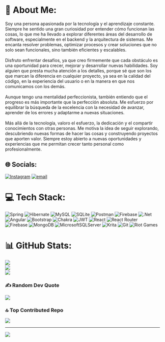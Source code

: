 # 💫 About Me:
Soy una persona apasionada por la tecnología y el aprendizaje constante. Siempre he sentido una gran curiosidad por entender cómo funcionan las cosas, lo que me ha llevado a explorar diferentes áreas del desarrollo de software, especialmente en el backend y la arquitectura de sistemas. Me encanta resolver problemas, optimizar procesos y crear soluciones que no solo sean funcionales, sino también eficientes y escalables.  <br><br>Disfruto enfrentar desafíos, ya que creo firmemente que cada obstáculo es una oportunidad para crecer, mejorar y desarrollar nuevas habilidades. Soy alguien que presta mucha atención a los detalles, porque sé que son los que marcan la diferencia en cualquier proyecto, ya sea en la calidad del código, en la experiencia del usuario o en la manera en que nos comunicamos con los demás.  <br><br>Aunque tengo una mentalidad perfeccionista, también entiendo que el progreso es más importante que la perfección absoluta. Me esfuerzo por equilibrar la búsqueda de la excelencia con la necesidad de avanzar, aprender de los errores y adaptarme a nuevas situaciones.  <br><br>Más allá de la tecnología, valoro el esfuerzo, la dedicación y el compartir conocimientos con otras personas. Me motiva la idea de seguir explorando, descubriendo nuevas formas de hacer las cosas y construyendo proyectos que aporten valor. Siempre estoy abierto a nuevas oportunidades y experiencias que me permitan crecer tanto personal como profesionalmente.


## 🌐 Socials:
[![Instagram](https://img.shields.io/badge/Instagram-%23E4405F.svg?logo=Instagram&logoColor=white)](https://instagram.com/_ask.dev) [![email](https://img.shields.io/badge/Email-D14836?logo=gmail&logoColor=white)](mailto:allxn.sxh@gmail.com) 

# 💻 Tech Stack:
![Spring](https://img.shields.io/badge/spring-%236DB33F.svg?style=for-the-badge&logo=spring&logoColor=white) ![Hibernate](https://img.shields.io/badge/Hibernate-59666C?style=for-the-badge&logo=Hibernate&logoColor=white) ![MySQL](https://img.shields.io/badge/mysql-4479A1.svg?style=for-the-badge&logo=mysql&logoColor=white) ![SQLite](https://img.shields.io/badge/sqlite-%2307405e.svg?style=for-the-badge&logo=sqlite&logoColor=white) ![Postman](https://img.shields.io/badge/Postman-FF6C37?style=for-the-badge&logo=postman&logoColor=white) ![Firebase](https://img.shields.io/badge/firebase-%23039BE5.svg?style=for-the-badge&logo=firebase) ![.Net](https://img.shields.io/badge/.NET-5C2D91?style=for-the-badge&logo=.net&logoColor=white) ![Angular](https://img.shields.io/badge/angular-%23DD0031.svg?style=for-the-badge&logo=angular&logoColor=white) ![Bootstrap](https://img.shields.io/badge/bootstrap-%238511FA.svg?style=for-the-badge&logo=bootstrap&logoColor=white) ![Chakra](https://img.shields.io/badge/chakra-%234ED1C5.svg?style=for-the-badge&logo=chakraui&logoColor=white) ![JWT](https://img.shields.io/badge/JWT-black?style=for-the-badge&logo=JSON%20web%20tokens) ![React](https://img.shields.io/badge/react-%2320232a.svg?style=for-the-badge&logo=react&logoColor=%2361DAFB) ![React Router](https://img.shields.io/badge/React_Router-CA4245?style=for-the-badge&logo=react-router&logoColor=white) ![Firebase](https://img.shields.io/badge/firebase-a08021?style=for-the-badge&logo=firebase&logoColor=ffcd34) ![MongoDB](https://img.shields.io/badge/MongoDB-%234ea94b.svg?style=for-the-badge&logo=mongodb&logoColor=white) ![MicrosoftSQLServer](https://img.shields.io/badge/Microsoft%20SQL%20Server-CC2927?style=for-the-badge&logo=microsoft%20sql%20server&logoColor=white) ![Krita](https://img.shields.io/badge/Krita-203759?style=for-the-badge&logo=krita&logoColor=EEF37B) ![Git](https://img.shields.io/badge/git-%23F05033.svg?style=for-the-badge&logo=git&logoColor=white) ![Riot Games](https://img.shields.io/badge/riotgames-D32936.svg?style=for-the-badge&logo=riotgames&logoColor=white)
# 📊 GitHub Stats:
![](https://github-readme-stats.vercel.app/api?username=elAsksito&theme=dark&hide_border=false&include_all_commits=true&count_private=true)<br/>
![](https://nirzak-streak-stats.vercel.app/?user=elAsksito&theme=dark&hide_border=false)<br/>
![](https://github-readme-stats.vercel.app/api/top-langs/?username=elAsksito&theme=dark&hide_border=false&include_all_commits=true&count_private=true&layout=compact)

### ✍️ Random Dev Quote
![](https://quotes-github-readme.vercel.app/api?type=horizontal&theme=radical)

### 🔝 Top Contributed Repo
![](https://github-contributor-stats.vercel.app/api?username=elAsksito&limit=5&theme=dark&combine_all_yearly_contributions=true)

---
[![](https://visitcount.itsvg.in/api?id=elAsksito&icon=0&color=0)](https://visitcount.itsvg.in)
